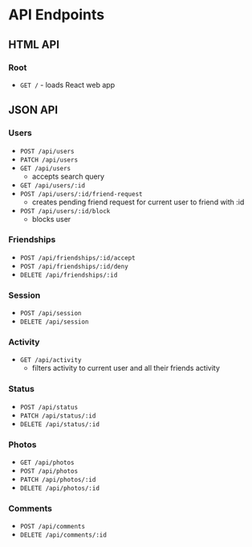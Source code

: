 # API Endpoints

## HTML API

### Root

- `GET /` - loads React web app

## JSON API

### Users

- `POST /api/users`
- `PATCH /api/users`
- `GET /api/users`
  - accepts search query
- `GET /api/users/:id`
- `POST /api/users/:id/friend-request`
  - creates pending friend request for current user to friend with :id
- `POST /api/users/:id/block`
  - blocks user

### Friendships

- `POST /api/friendships/:id/accept`
- `POST /api/friendships/:id/deny`
- `DELETE /api/friendships/:id`

### Session

- `POST /api/session`
- `DELETE /api/session`

### Activity

- `GET /api/activity`
  - filters activity to current user and all their friends activity

### Status

- `POST /api/status`
- `PATCH /api/status/:id`
- `DELETE /api/status/:id`

### Photos

- `GET /api/photos`
- `POST /api/photos`
- `PATCH /api/photos/:id`
- `DELETE /api/photos/:id`

### Comments
- `POST /api/comments`
- `DELETE /api/comments/:id`
